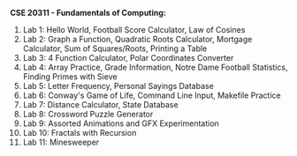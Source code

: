 **CSE 20311 - Fundamentals of Computing:**
1. Lab 1: Hello World, Football Score Calculator, Law of Cosines
2. Lab 2: Graph a Function, Quadratic Roots Calculator, Mortgage Calculator, Sum of Squares/Roots, Printing a Table
3. Lab 3: 4 Function Calculator, Polar Coordinates Converter
4. Lab 4: Array Practice, Grade Information, Notre Dame Football Statistics, Finding Primes with Sieve
5. Lab 5: Letter Frequency, Personal Sayings Database
6. Lab 6: Conway's Game of Life, Command Line Input, Makefile Practice
7. Lab 7: Distance Calculator, State Database
8. Lab 8: Crossword Puzzle Generator
9. Lab 9: Assorted Animations and GFX Experimentation
10. Lab 10: Fractals with Recursion
11. Lab 11: Minesweeper
